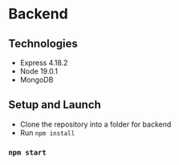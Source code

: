 # Backend



## Technologies

* Express 4.18.2
* Node 19.0.1
* MongoDB

## Setup and Launch

* Clone the repository into a folder for backend
* Run ```npm install```

### `npm start`



